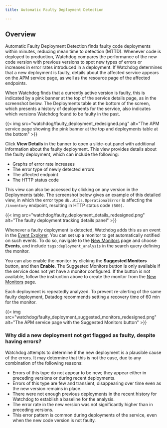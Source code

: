 ```yaml
---
title: Automatic Faulty Deployment Detection

---
```


## Overview

Automatic Faulty Deployment Detection finds faulty code deployments within minutes, reducing mean time to detection (MTTD). Whenever code is deployed to production, Watchdog compares the performance of the new code version with previous versions to spot new types of errors or increases in error rates introduced in a deployment. If Watchdog determines that a new deployment is faulty, details about the affected service appears on the APM service page, as well as the resource page of the affected endpoints.

When Watchdog finds that a currently active version is faulty, this is indicated by a pink banner at the top of the service details page, as in the screenshot below. The Deployments table at the bottom of the screen, which presents a history of deployments for the service, also indicates which versions Watchdog found to be faulty in the past.

{{< img src="watchdog/faulty_deployment_redesigned.png" alt="The APM service page showing the pink banner at the top and deployments table at the bottom" >}}

Click **View Details** in the banner to open a slide-out panel with additional information about the faulty deployment. This view provides details about the faulty deployment, which can include the following:

- Graphs of error rate increases
- The error type of newly detected errors
- The affected endpoint
- The HTTP status code

This view can also be accessed by clicking on any version in the Deployments table. The screenshot below gives an example of this detailed view, in which the error type `db.utils.OperationalError` is affecting the ` /inventory` endpoint, resulting in HTTP status code `(500)`.

{{< img src="watchdog/faulty_deployment_details_redesigned.png" alt="The faulty deployment tracking details panel" >}}

Whenever a faulty deployment is detected, Watchdog adds this as an event in the [Event Explorer][2]. You can set up a monitor to get automatically notified on such events. To do so, navigate to the [New Monitors][3] page and choose **Events**, and include `tags:deployment_analysis` in the search query defining the monitor.

You can also enable the monitor by clicking the **Suggested Monitors** button, and then **Enable**. The Suggested Monitors button is only available if the service does not yet have a monitor configured. If the button is not available, follow the instruction above to create the monitor from the [New Monitors][3] page.

Each deployment is repeatedly analyzed. To prevent re-alerting of the same faulty deployment, Datadog recommends setting a recovery time of 60 min for the monitor.

{{< img src="watchdog/faulty_deployment_suggested_monitors_redesigned.png" alt="The APM service page with the Suggested Monitors button" >}}

### Why did a new deployment not get flagged as faulty, despite having errors?

Watchdog attempts to determine if the new deployment is a plausible cause of the errors. It may determine that this is not the case, due to any combination of the following reasons:

- Errors of this type do not appear to be new; they appear either in preceding versions or during recent deployments.
- Errors of this type are few and transient, disappearing over time even as the new version remains in place.
- There were not enough previous deployments in the recent history for Watchdog to establish a baseline for the analysis.
- The error rate in the new version was not significantly higher than in preceding versions.
- This error pattern is common during deployments of the service, even when the new code version is not faulty.

[2]: /service_management/events/explorer
[3]: https://app.datadoghq.com/monitors/create
